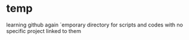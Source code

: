 # temp
learning github
again
`emporary directory for scripts and codes with no specific project linked to them
